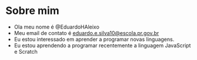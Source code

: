 # Sobre mim
- Ola meu nome é @EduardoHAleixo
- Meu email de contato é eduardo.e.silva10@escola.pr.gov.br
- Eu estou interessado em aprender a programar novas linguagens.
- Eu estou aprendendo a programar recentemente a linguagem JavaScript e Scratch
